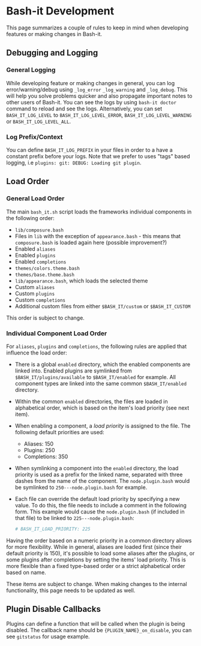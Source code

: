 # Bash-it Development

This page summarizes a couple of rules to keep in mind when developing features or making changes in Bash-it.

## Debugging and Logging

### General Logging

While developing feature or making changes in general, you can log error/warning/debug
using `_log_error` `_log_warning` and `_log_debug`. This will help you solve problems quicker
and also propagate important notes to other users of Bash-it.
You can see the logs by using `bash-it doctor` command to reload and see the logs.
Alternatively, you can set `BASH_IT_LOG_LEVEL` to `BASH_IT_LOG_LEVEL_ERROR`, `BASH_IT_LOG_LEVEL_WARNING` or `BASH_IT_LOG_LEVEL_ALL`.

### Log Prefix/Context

You can define `BASH_IT_LOG_PREFIX` in your files in order to a have a constant prefix before your logs.
Note that we prefer to uses "tags" based logging, i.e `plugins: git: DEBUG: Loading git plugin`.


## Load Order

### General Load Order

The main `bash_it.sh` script loads the frameworks individual components in the following order:

* `lib/composure.bash`
* Files in `lib` with the exception of `appearance.bash` - this means that `composure.bash` is loaded again here (possible improvement?)
* Enabled `aliases`
* Enabled `plugins`
* Enabled `completions`
* `themes/colors.theme.bash`
* `themes/base.theme.bash`
* `lib/appearance.bash`, which loads the selected theme
* Custom `aliases`
* Custom `plugins`
* Custom `completions`
* Additional custom files from either `$BASH_IT/custom` or `$BASH_IT_CUSTOM`

This order is subject to change.

### Individual Component Load Order

For `aliases`, `plugins` and `completions`, the following rules are applied that influence the load order:

* There is a global `enabled` directory, which the enabled components are linked into. Enabled plugins are symlinked from `$BASH_IT/plugins/available` to `$BASH_IT/enabled` for example. All component types are linked into the same common `$BASH_IT/enabled` directory.
* Within the common `enabled` directories, the files are loaded in alphabetical order, which is based on the item's load priority (see next item).
* When enabling a component, a _load priority_ is assigned to the file. The following default priorities are used:
    * Aliases: 150
    * Plugins: 250
    * Completions: 350
* When symlinking a component into the `enabled` directory, the load priority is used as a prefix for the linked name, separated with three dashes from the name of the component. The `node.plugin.bash` would be symlinked to `250---node.plugin.bash` for example.
* Each file can override the default load priority by specifying a new value. To do this, the file needs to include a comment in the following form. This example would cause the `node.plugin.bash` (if included in that file) to be linked to `225---node.plugin.bash`:

  ```bash
  # BASH_IT_LOAD_PRIORITY: 225
  ```

Having the order based on a numeric priority in a common directory allows for more flexibility. While in general, aliases are loaded first (since their default priority is 150), it's possible to load some aliases after the plugins, or some plugins after completions by setting the items' load priority. This is more flexible than a fixed type-based order or a strict alphabetical order based on name.

These items are subject to change. When making changes to the internal functionality, this page needs to be updated as well.

## Plugin Disable Callbacks

Plugins can define a function that will be called when the plugin is being disabled.
The callback name should be `{PLUGIN_NAME}_on_disable`, you can see `gitstatus` for usage example.
